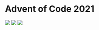 # Advent of Code 2021
![](https://img.shields.io/badge/stars%20⭐-19-yellow) ![](https://img.shields.io/badge/day%20📅-13-blue) ![](https://img.shields.io/badge/days%20completed-9-red)
